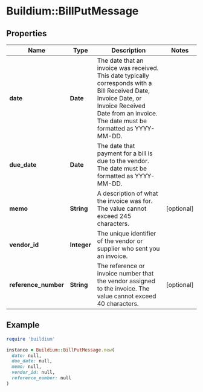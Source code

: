 # Buildium::BillPutMessage

## Properties

| Name | Type | Description | Notes |
| ---- | ---- | ----------- | ----- |
| **date** | **Date** | The date that an invoice was received. This date typically corresponds with a Bill Received Date, Invoice Date, or Invoice Received Date from an invoice. The date must be formatted as YYYY-MM-DD. |  |
| **due_date** | **Date** | The date that payment for a bill is due to the vendor. The date must be formatted as YYYY-MM-DD. |  |
| **memo** | **String** | A description of what the invoice was for. The value cannot exceed 245 characters. | [optional] |
| **vendor_id** | **Integer** | The unique identifier of the vendor or supplier who sent you an invoice. |  |
| **reference_number** | **String** | The reference or invoice number that the vendor assigned to the invoice. The value cannot exceed 40 characters. | [optional] |

## Example

```ruby
require 'buildium'

instance = Buildium::BillPutMessage.new(
  date: null,
  due_date: null,
  memo: null,
  vendor_id: null,
  reference_number: null
)
```

